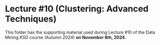 # Lecture #10 (Clustering: Advanced Techniques)

This folder has the supporting material used during Lecture #10 of the Data Mining KSD course (Autumn 2024) **on November 8th, 2024**.
